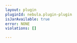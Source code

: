 ```yaml
---
layout: plugin
pluginId: nebula.plugin-plugin
isJarAvailable: true
error: NONE
violations: []

---
```

